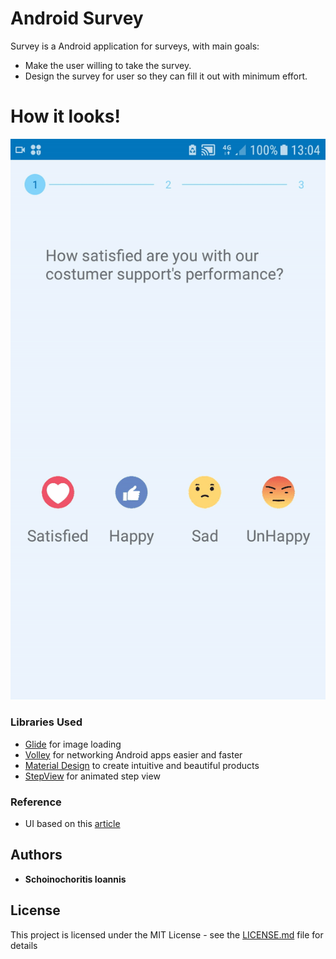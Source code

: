 # Android Survey

Survey is a Android application for surveys, with main goals:

  - Make the user willing to take the survey.
  - Design the survey for user so they can fill it out with minimum effort.

# How it looks!

  ![](Survey-App.gif)

### Libraries Used
- [Glide](https://bumptech.github.io/glide/) for image loading 
- [Volley](https://developer.android.com/training/volley/index.html) for networking Android apps easier and faster
- [Material Design](https://material.io/design/) to create intuitive and beautiful products
- [StepView](https://github.com/shuhart/StepView) for animated step view

### Reference
 - UI based on this [article](https://medium.com/budi-brain/designing-in-app-survey-6163304e88dd)   

## Authors

* **Schoinochoritis Ioannis** 

## License

This project is licensed under the MIT License - see the [LICENSE.md](LICENSE.md) file for details
